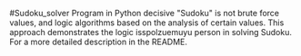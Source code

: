 #Sudoku_solver
Program in Python decisive "Sudoku" is not brute force values, and logic algorithms based on the analysis of certain values.
This approach demonstrates the logic isspolzuemuyu person in solving Sudoku. For a more detailed description in the README.
